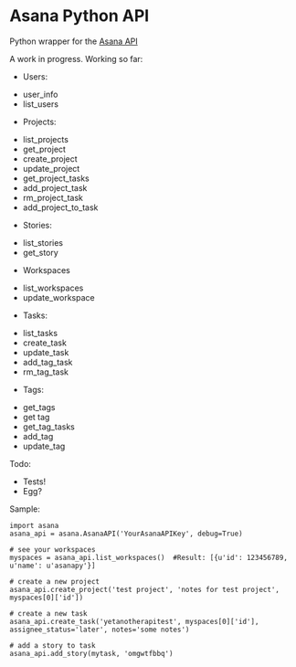 # Asana Python API

Python wrapper for the [Asana API](http://developer.asana.com/documentation/)

A work in progress. Working so far:

* Users:
- user_info
- list_users

* Projects:
- list_projects
- get_project
- create_project
- update_project
- get_project_tasks
- add_project_task
- rm_project_task
- add_project_to_task

* Stories:
- list_stories
- get_story

* Workspaces
- list_workspaces
- update_workspace

* Tasks:
- list_tasks
- create_task
- update_task
- add_tag_task
- rm_tag_task

* Tags:
- get_tags
- get tag
- get_tag_tasks
- add_tag
- update_tag

Todo:
- Tests!
- Egg?

Sample:

    import asana
    asana_api = asana.AsanaAPI('YourAsanaAPIKey', debug=True)

    # see your workspaces
    myspaces = asana_api.list_workspaces()  #Result: [{u'id': 123456789, u'name': u'asanapy'}]

    # create a new project
    asana_api.create_project('test project', 'notes for test project', myspaces[0]['id'])

    # create a new task
    asana_api.create_task('yetanotherapitest', myspaces[0]['id'], assignee_status='later', notes='some notes')

    # add a story to task
    asana_api.add_story(mytask, 'omgwtfbbq')

